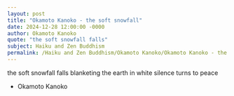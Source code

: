 ```yaml
---
layout: post
title: "Okamoto Kanoko - the soft snowfall"
date: 2024-12-28 12:00:00 -0000
author: Okamoto Kanoko
quote: "the soft snowfall falls"
subject: Haiku and Zen Buddhism
permalink: /Haiku and Zen Buddhism/Okamoto Kanoko/Okamoto Kanoko - the soft snowfall
---
```


the soft snowfall falls
blanketing the earth in white
silence turns to peace

- Okamoto Kanoko
